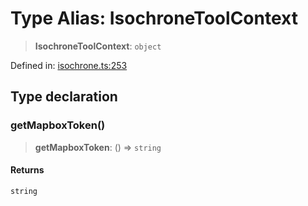 # Type Alias: IsochroneToolContext

> **IsochroneToolContext**: `object`

Defined in: [isochrone.ts:253](https://github.com/GeoDaCenter/openassistant/blob/2cb8f20a901f3385efeb40778248119c5e49db78/packages/osm/src/isochrone.ts#L253)

## Type declaration

### getMapboxToken()

> **getMapboxToken**: () => `string`

#### Returns

`string`
